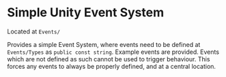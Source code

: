 # Simple Unity Event System

Located at `Events/`

Provides a simple Event System, where events need to be defined at `Events/Types` as `public const string`. Example events are provided.
Events which are not defined as such cannot be used to trigger behaviour. This forces any events to always be properly defined, and at a central location.
